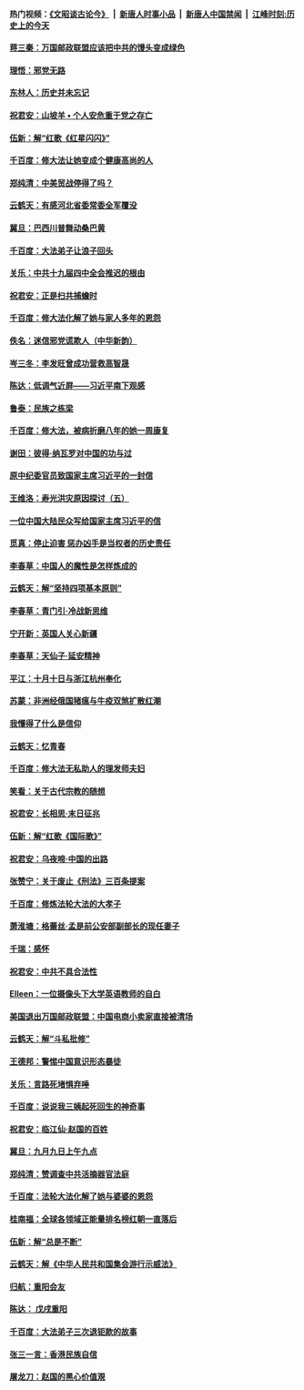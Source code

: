 #### 热门视频：[《文昭谈古论今》](https://github.com/gfw-breaker/wenzhao/blob/master/README.md?t=11030933) &nbsp;|&nbsp; [新唐人时事小品](https://github.com/gfw-breaker/ntdtv-comedy/blob/master/README.md?t=11030933) &nbsp;|&nbsp; [新唐人中国禁闻](https://github.com/gfw-breaker/ntdtv-news/blob/master/README.md?t=11030933) &nbsp;|&nbsp; [江峰时刻:历史上的今天](https://github.com/gfw-breaker/today-in-history/blob/master/README.md?t=11030933) 

#### [蒋三秦：万国邮政联盟应该把中共的馒头变成绿色](../pages/nsc993/n10827005.md?t=11030933) 

#### [理悟：邪党无路](../pages/nsc993/n10826984.md?t=11030933) 

#### [东林人：历史并未忘记](../pages/nsc993/n10826926.md?t=11030933) 

#### [祝君安：山坡羊 • 个人安危重于党之存亡](../pages/nsc993/n10825597.md?t=11030933) 

#### [伍新：解“红歌《红星闪闪》”](../pages/nsc993/n10825564.md?t=11030933) 

#### [千百度：修大法让她变成个健康高尚的人](../pages/nsc993/n10825160.md?t=11030933) 

#### [郑纯清：中美贸战停得了吗？](../pages/nsc993/n10825061.md?t=11030933) 

#### [云鹤天：有感河北省委常委全军覆没](../pages/nsc993/n10824597.md?t=11030933) 

#### [冀旦：巴西川普舞动桑巴黄](../pages/nsc993/n10822176.md?t=11030933) 

#### [千百度：大法弟子让浪子回头](../pages/nsc993/n10819975.md?t=11030933) 

#### [关乐：中共十九届四中全会推迟的根由](../pages/nsc993/n10819308.md?t=11030933) 

#### [祝君安：正是扫共捕蟾时](../pages/nsc993/n10819271.md?t=11030933) 

#### [千百度：修大法化解了她与家人多年的恩怨](../pages/nsc993/n10817526.md?t=11030933) 

#### [佚名：迷信邪党谎欺人（中华新韵）](../pages/nsc993/n10815555.md?t=11030933) 

#### [岑三冬：李发旺曾成功营救高智晟](../pages/nsc993/n10815539.md?t=11030933) 

#### [陈达：低调气近屏——习近平南下观感](../pages/nsc993/n10815525.md?t=11030933) 

#### [鲁泰：民族之栋梁](../pages/nsc993/n10815500.md?t=11030933) 

#### [千百度：修大法，被病折磨八年的她一周康复](../pages/nsc993/n10814999.md?t=11030933) 

#### [谢田：彼得‧纳瓦罗对中国的功与过](../pages/nsc993/n10812731.md?t=11030933) 

#### [原中纪委官员致国家主席习近平的一封信](../pages/nsc993/n10814849.md?t=11030933) 

#### [王维洛：寿光洪灾原因探讨（五）](../pages/nsc993/n10814744.md?t=11030933) 

#### [一位中国大陆民众写给国家主席习近平的信](../pages/nsc993/n10813495.md?t=11030933) 

#### [觅真：停止迫害 惩办凶手是当权者的历史责任](../pages/nsc993/n10811677.md?t=11030933) 

#### [李春草：中国人的魔性是怎样炼成的](../pages/nsc993/n10811622.md?t=11030933) 

#### [云鹤天：解“坚持四项基本原则”](../pages/nsc993/n10810743.md?t=11030933) 

#### [李春草：青门引·冷战新思维](../pages/nsc993/n10810733.md?t=11030933) 

#### [宁开新：英国人关心新疆](../pages/nsc993/n10809847.md?t=11030933) 

#### [李春草：天仙子‧延安精神](../pages/nsc993/n10807053.md?t=11030933) 

#### [平江：十月十日与浙江杭州奉化](../pages/nsc993/n10807043.md?t=11030933) 

#### [苏蒙：非洲经俄国猪瘟与牛疫双煞扩散红潮](../pages/nsc993/n10807031.md?t=11030933) 

#### [我懂得了什么是信仰](../pages/nsc993/n10801554.md?t=11030933) 

#### [云鹤天：忆青春](../pages/nsc993/n10802146.md?t=11030933) 

#### [千百度：修大法无私助人的理发师夫妇](../pages/nsc993/n10802411.md?t=11030933) 

#### [笑看：关于古代宗教的随想](../pages/nsc993/n10802156.md?t=11030933) 

#### [祝君安：长相思‧末日征兆](../pages/nsc993/n10802141.md?t=11030933) 

#### [伍新：解“红歌《国际歌》”](../pages/nsc993/n10800387.md?t=11030933) 

#### [祝君安：乌夜啼‧中国的出路](../pages/nsc993/n10800368.md?t=11030933) 

#### [张赞宁：关于废止《刑法》三百条提案](../pages/nsc993/n10800416.md?t=11030933) 

#### [千百度：修炼法轮大法的大孝子](../pages/nsc993/n10799615.md?t=11030933) 

#### [萧淮塘：格蕾丝‧孟是前公安部副部长的现任妻子](../pages/nsc993/n10799586.md?t=11030933) 

#### [千瑞：感怀](../pages/nsc993/n10799581.md?t=11030933) 

#### [祝君安：中共不具合法性](../pages/nsc993/n10798264.md?t=11030933) 

#### [EIleen：一位摄像头下大学英语教师的自白](../pages/nsc993/n10797002.md?t=11030933) 

#### [美国退出万国邮政联盟：中国电商小卖家直接被清场](../pages/nsc993/n10794894.md?t=11030933) 

#### [云鹤天：解“斗私批修”](../pages/nsc993/n10794890.md?t=11030933) 

#### [王德邦：警惕中国意识形态暴徒](../pages/nsc993/n10794883.md?t=11030933) 

#### [关乐：言路死堵惧弃唾](../pages/nsc993/n10794076.md?t=11030933) 

#### [千百度：说说我三姨起死回生的神奇事](../pages/nsc993/n10794283.md?t=11030933) 

#### [祝君安：临江仙‧赵国的百姓](../pages/nsc993/n10794048.md?t=11030933) 

#### [冀旦：九月九日上午九点](../pages/nsc993/n10794036.md?t=11030933) 

#### [郑纯清：赞调查中共活摘器官法庭](../pages/nsc993/n10791263.md?t=11030933) 

#### [千百度：法轮大法化解了她与婆婆的恩怨](../pages/nsc993/n10791631.md?t=11030933) 

#### [桂南福：全球各领域正能量排名榜红朝一直落后](../pages/nsc993/n10791212.md?t=11030933) 

#### [伍新：解“总是不断”](../pages/nsc993/n10791175.md?t=11030933) 

#### [云鹤天：解《中华人民共和国集会游行示威法》](../pages/nsc993/n10788984.md?t=11030933) 

#### [归航：重阳会友](../pages/nsc993/n10788972.md?t=11030933) 

#### [陈达： 戊戌重阳](../pages/nsc993/n10788955.md?t=11030933) 

#### [千百度：大法弟子三次退钜款的故事](../pages/nsc993/n10788888.md?t=11030933) 

#### [张三一言：香港民族自信](../pages/nsc993/n10788940.md?t=11030933) 

#### [屠龙刀：赵国的黑心价值覌](../pages/nsc993/n10786800.md?t=11030933) 

